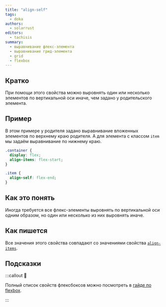 ```yaml
---
title: "align-self"
tags:
  - doka
authors:
  - solarrust
editors:
  - tachisis
summary:
  - выравнивание флекс-элемента
  - выравнивание грид-элемента
  - grid
  - flexbox
---
```


## Кратко

При помощи этого свойства можно выровнять один или несколько элементов по вертикальной оси иначе, чем задано у родительского элемента.

## Пример

В этом примере у родителя задано выравнивание вложенных элементов по верхнему краю родителя. А для элемента с классом `item` мы задаём выравнивание по нижнему краю.

```css
.container {
  display: flex;
  align-items: flex-start;
}

.item {
  align-self: flex-end;
}
```

## Как это понять

Иногда требуется все флекс-элементы выровнять по вертикальной оси одним образом, но один или несколько из них выровнять иначе.

## Как пишется

Все значения этого свойства совпадают со значениями свойства [`align-items`](/css/align-items/).

## Подсказки

:::callout 📝

Полный список свойств флексбоксов можно посмотреть в [гайде по flexbox](/css/flexbox-guide/).

:::
